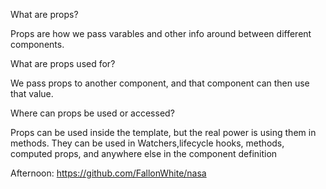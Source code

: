 What are props?

Props are how we pass varables and other info around between different components.

What are props used for?

We pass props to another component, and that component can then use that value.

Where can props be used or accessed?

Props can be used inside the template, but the real power is using them in methods. They can be used in Watchers,lifecycle hooks, methods, computed props, and anywhere else in the component definition

Afternoon: https://github.com/FallonWhite/nasa